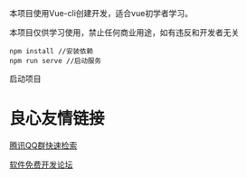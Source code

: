 本项目使用Vue-cli创建开发，适合vue初学者学习。


本项目仅供学习使用，禁止任何商业用途，如有违反和开发者无关


```
npm install //安装依赖
npm run serve //启动服务
```
启动项目

 # 良心友情链接

[腾讯QQ群快速检索](http://u.720life.cn/s/8cf73f7c)

[软件免费开发论坛](http://u.720life.cn/s/bbb01dc0)